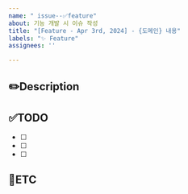 ```yaml
---
name: " issue--✅feature"
about: 기능 개발 시 이슈 작성
title: "[Feature - Apr 3rd, 2024] - {도메인} 내용"
labels: "✨ Feature"
assignees: ''

---
```


✏️Description
-
<!--작업사항을 입력해주세요-->

✅TODO
-
- [ ] <!-- todo -->
- [ ] <!-- todo -->
- [ ] <!-- todo -->

🐾ETC
-
